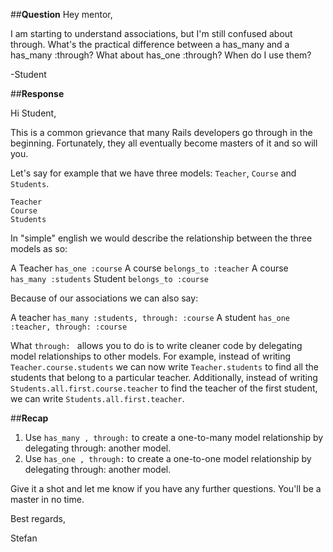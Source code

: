 ##**Question**
Hey mentor,

I am starting to understand associations, but I'm still confused about through. What's the practical difference between a has_many and a has_many :through? What about has_one :through? When do I use them?

-Student

##**Response**

Hi Student,

This is a common grievance that many Rails developers go through in the beginning. Fortunately,
they all eventually become masters of it and so will you.

Let's say for example that we have three models: `Teacher`, `Course` and `Students`.

```
Teacher
Course
Students
```

In "simple" english we would describe the relationship between the three models as so:

A Teacher `has_one :course`
A course `belongs_to :teacher`
A course `has_many :students`
Student `belongs_to :course`

Because of our associations we can also say:

A teacher `has_many :students, through: :course`
A student `has_one :teacher, through: :course`

What `through: ` allows you to do is to write cleaner code by delegating model relationships to other models.
For example, instead of writing `Teacher.course.students` we can now write `Teacher.students` to find all the
students that belong to a particular teacher. Additionally, instead of writing `Students.all.first.course.teacher` to find the teacher of the first student, we can write `Students.all.first.teacher`.

##**Recap**
1. Use `has_many , through:` to create a one-to-many model relationship by delegating through: another model.
2. Use `has_one , through:` to create a one-to-one model relationship by delegating through: another model.

Give it a shot and let me know if you have any further questions. You'll be a master in no time.

Best regards,

Stefan
